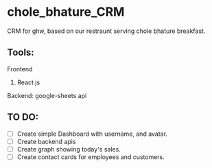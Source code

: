 # chole_bhature_CRM
CRM for ghw, based on our restraunt serving chole bhature breakfast.

## Tools:

Frontend
1. React js

Backend: 
google-sheets api

## TO DO:

- [ ] Create simple Dashboard with username, and avatar.
- [ ] Create backend apis
- [ ] Create graph showing today's sales.
- [ ] Create contact cards for employees and customers.
